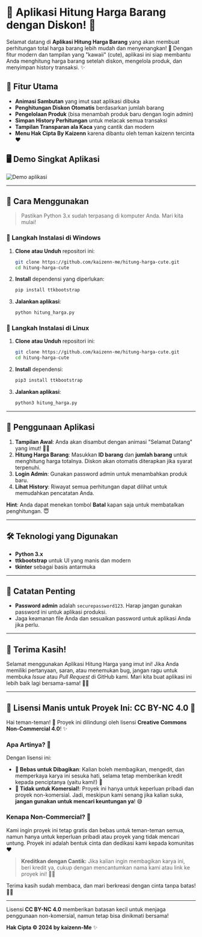 
# 🌸 Aplikasi Hitung Harga Barang dengan Diskon! 🌸

Selamat datang di **Aplikasi Hitung Harga Barang** yang akan membuat perhitungan total harga barang lebih mudah dan menyenangkan! 🎉 Dengan fitur modern dan tampilan yang "kawaii" (cute), aplikasi ini siap membantu Anda menghitung harga barang setelah diskon, mengelola produk, dan menyimpan history transaksi. ✨

## 💖 Fitur Utama

- **Animasi Sambutan** yang imut saat aplikasi dibuka
- **Penghitungan Diskon Otomatis** berdasarkan jumlah barang
- **Pengelolaan Produk** (bisa menambah produk baru dengan login admin)
- **Simpan History Perhitungan** untuk melacak semua transaksi
- **Tampilan Transparan ala Kaca** yang cantik dan modern
- **Menu Hak Cipta By Kaizenn** karena dibantu oleh teman kaizenn tercinta  ❤️

## 🖥️ Demo Singkat Aplikasi
![Demo aplikasi](https://i.postimg.cc/PfWZkTHB/Screenshot-75.png)  


---

## 🎀 Cara Menggunakan

> Pastikan Python 3.x sudah terpasang di komputer Anda. Mari kita mulai!

### 🌈 Langkah Instalasi di Windows

1. **Clone atau Unduh** repositori ini:
   ```bash
   git clone https://github.com/kaizenn-me/hitung-harga-cute.git
   cd hitung-harga-cute
   ```

2. **Install** dependensi yang diperlukan:
   ```bash
   pip install ttkbootstrap
   ```

3. **Jalankan aplikasi**:
   ```bash
   python hitung_harga.py
   ```

### 🐧 Langkah Instalasi di Linux

1. **Clone atau Unduh** repositori ini:
   ```bash
   git clone https://github.com/kaizenn-me/hitung-harga-cute.git
   cd hitung-harga-cute
   ```

2. **Install** dependensi:
   ```bash
   pip3 install ttkbootstrap
   ```

3. **Jalankan aplikasi**:
   ```bash
   python3 hitung_harga.py
   ```

---

## 🧸 Penggunaan Aplikasi

1. **Tampilan Awal**: Anda akan disambut dengan animasi "Selamat Datang" yang imut! 🌸✨
2. **Hitung Harga Barang**: Masukkan **ID barang** dan **jumlah barang** untuk menghitung harga totalnya. Diskon akan otomatis diterapkan jika syarat terpenuhi.
3. **Login Admin**: Gunakan password admin untuk menambahkan produk baru.
4. **Lihat History**: Riwayat semua perhitungan dapat dilihat untuk memudahkan pencatatan Anda.

**Hint**: Anda dapat menekan tombol **Batal** kapan saja untuk membatalkan penghitungan. 😇

---

## 🛠️ Teknologi yang Digunakan

- **Python 3.x**
- **ttkbootstrap** untuk UI yang manis dan modern
- **tkinter** sebagai basis antarmuka

---

## 🧩 Catatan Penting

- **Password admin** adalah `securepassword123`. Harap jangan gunakan password ini untuk aplikasi produksi.
- Jaga keamanan file Anda dan sesuaikan password untuk aplikasi Anda jika perlu.
  
---

## 🎉 Terima Kasih!

Selamat menggunakan Aplikasi Hitung Harga yang imut ini! Jika Anda memiliki pertanyaan, saran, atau menemukan bug, jangan ragu untuk membuka _Issue_ atau _Pull Request_ di GitHub kami. Mari kita buat aplikasi ini lebih baik lagi bersama-sama! 🌸💖

--- 

## 🌸 Lisensi Manis untuk Proyek Ini: CC BY-NC 4.0 🌸

Hai teman-teman! 🎀 Proyek ini dilindungi oleh lisensi **Creative Commons Non-Commercial 4.0**! ✨ 

### Apa Artinya? 🧐
Dengan lisensi ini:
- **💖 Bebas untuk Dibagikan**: Kalian boleh membagikan, mengedit, dan memperkaya karya ini sesuka hati, selama tetap memberikan kredit kepada penciptanya (yaitu kami!) 💌
- **🚫 Tidak untuk Komersial!**: Proyek ini hanya untuk keperluan pribadi dan proyek non-komersial. Jadi, meskipun kami senang jika kalian suka, **jangan gunakan untuk mencari keuntungan ya**! 😅 

### Kenapa Non-Commercial? 🌈
Kami ingin proyek ini tetap gratis dan bebas untuk teman-teman semua, namun hanya untuk keperluan pribadi atau proyek yang tidak mencari untung. Proyek ini adalah bentuk cinta dan dedikasi kami kepada komunitas ❤️

> **Kreditkan dengan Cantik:** Jika kalian ingin membagikan karya ini, beri kredit ya, cukup dengan mencantumkan nama kami atau link ke proyek ini! 🌸✨

Terima kasih sudah membaca, dan mari berkreasi dengan cinta tanpa batas! 🌷💖

---

Lisensi **CC BY-NC 4.0** memberikan batasan kecil untuk menjaga penggunaan non-komersial, namun tetap bisa dinikmati bersama!

**Hak Cipta © 2024 by kaizenn-Me** ✨
